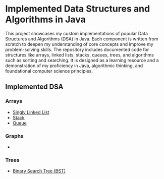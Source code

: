 # Implemented Data Structures and Algorithms in Java
This project showcases my custom implementations of popular Data Structures and Algorithms (DSA) in Java. Each component is written from scratch to deepen my understanding of core concepts and improve my problem-solving skills. The repository includes documented code for structures like arrays, linked lists, stacks, queues, trees, and algorithms such as sorting and searching. It is designed as a learning resource and a demonstration of my proficiency in Java, algorithmic thinking, and foundational computer science principles.

## Implemented DSA
### Arrays
- [Singly Linked List](app/src/main/java/mahmh/customdsa/arrays/SinglyLinkedList.java)
- [Stack](app/src/main/java/mahmh/customdsa/arrays/Stack.java)
- [Queue](app/src/main/java/mahmh/customdsa/arrays/Queue.java)

### Graphs
- 

### Trees
- [Binary Search Tree (BST)](app/src/main/java/mahmh/customdsa/trees/BinarySearchTree.java)
